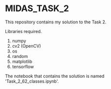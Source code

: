 # MIDAS_TASK_2

This repository contains my solution to the Task 2.

Libraries required.
1. numpy
2. cv2 (OpenCV)
3. os
4. random
5. matplotlib
6. tensorflow

The notebook that contains the solution is named 'Task_2_62_classes.ipynb'.
